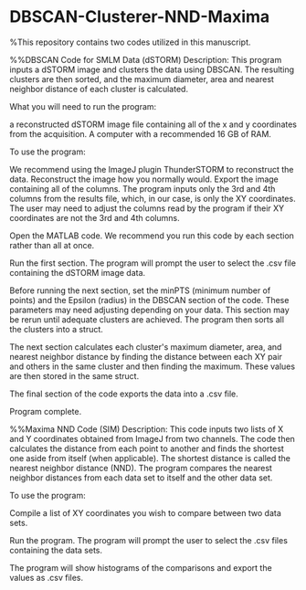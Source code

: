 # DBSCAN-Clusterer-NND-Maxima
%This repository contains two codes utilized in this manuscript. 


%%DBSCAN Code for SMLM Data (dSTORM)
Description: This program inputs a dSTORM image and clusters the data using DBSCAN. The resulting clusters are then sorted, and the maximum diameter, area and nearest neighbor distance of each cluster is calculated. 

What you will need to run the program:

a reconstructed dSTORM image file containing all of the x and y coordinates from the acquisition.
A computer with a recommended 16 GB of RAM.

To use the program:

We recommend using the ImageJ plugin ThunderSTORM to reconstruct the data. Reconstruct the image how you normally would. Export the image containing all of the columns. The program inputs only the 3rd and 4th columns from the results file, which, in our case, is only the XY coordinates. The user may need to adjust the columns read by the program if their XY coordinates are not the 3rd and 4th columns.

Open the MATLAB code. We recommend you run this code by each section rather than all at once.

Run the first section. The program will prompt the user to select the .csv file containing the dSTORM image data.

Before running the next section, set the minPTS (minimum number of points) and the Epsilon (radius) in the DBSCAN section of the code. These parameters may need adjusting depending on your data. This section may be rerun until adequate clusters are achieved. The program then sorts all the clusters into a struct.

The next section calculates each cluster's maximum diameter, area, and nearest neighbor distance by finding the distance between each XY pair and others in the same cluster and then finding the maximum. These values are then stored in the same struct.

The final section of the code exports the data into a .csv file. 

Program complete.

%%Maxima NND Code (SIM)
Description: This code inputs two lists of X and Y coordinates obtained from ImageJ from two channels. The code then calculates the distance from each point to another and finds the shortest one aside from itself (when applicable). The shortest distance is called the nearest neighbor distance (NND). The program compares the nearest neighbor distances from each data set to itself and the other data set. 

To use the program:

Compile a list of XY coordinates you wish to compare between two data sets. 

Run the program. The program will prompt the user to select the .csv files containing the data sets.

The program will show histograms of the comparisons and export the values as .csv files. 
